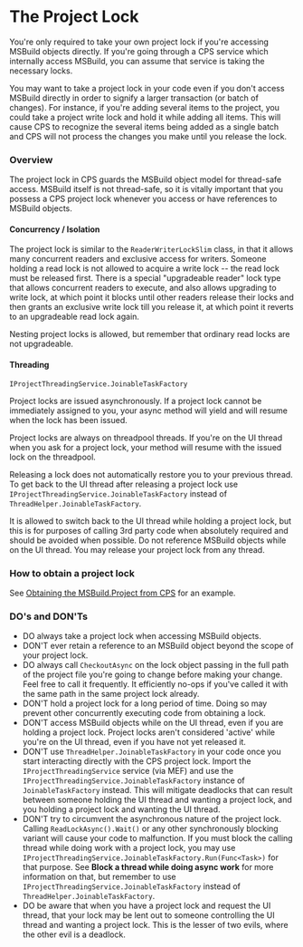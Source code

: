 The Project Lock
================

You're only required to take your own project lock if you're accessing
MSBuild objects directly. If you're going through a CPS service which
internally access MSBuild, you can assume that service is taking the
necessary locks.

You may want to take a project lock in your code even if you don't access
MSBuild directly in order to signify a larger transaction (or batch of
changes). For instance, if you're adding several items to the project,
you could take a project write lock and hold it while adding all items.
This will cause CPS to recognize the several items being added as a single
batch and CPS will not process the changes you make until you release the
lock.

### Overview

The project lock in CPS guards the MSBuild object model for thread-safe
access. MSBuild itself is not thread-safe, so it is vitally important
that you possess a CPS project lock whenever you access or have references
to MSBuild objects.

#### Concurrency / Isolation

The project lock is similar to the `ReaderWriterLockSlim` class, in that it
allows many concurrent readers and exclusive access for writers. Someone
holding a read lock is not allowed to acquire a write lock -- the read
lock must be released first. There is a special "upgradeable reader" lock
type that allows concurrent readers to execute, and also allows upgrading
to write lock, at which point it blocks until other readers release their
locks and then grants an exclusive write lock till you release it, at
which point it reverts to an upgradeable read lock again.

Nesting project locks is allowed, but remember that ordinary read locks
are not upgradeable.

#### Threading

`IProjectThreadingService.JoinableTaskFactory`

Project locks are issued asynchronously. If a project lock cannot be
immediately assigned to you, your async method will yield and will resume
when the lock has been issued.

Project locks are always on threadpool threads. If you're on the UI thread
when you ask for a project lock, your method will resume with the issued
lock on the threadpool.

Releasing a lock does not automatically restore you to your previous thread. 
To get back to the UI thread after releasing a project lock use 
`IProjectThreadingService.JoinableTaskFactory` instead of `ThreadHelper.JoinableTaskFactory`.

It is allowed to switch back to the UI thread while holding a project
lock, but this is for purposes of calling 3rd party code when absolutely
required and should be avoided when possible. Do not reference MSBuild
objects while on the UI thread. You may release your project lock from
any thread.

### How to obtain a project lock

See [Obtaining the MSBuild.Project from CPS](../automation/obtaining_the_MSBuild.Project_from_CPS.md)
for an example.

### DO's and DON'Ts

- DO always take a project lock when accessing MSBuild objects.
- DON'T ever retain a reference to an MSBuild object beyond the scope of 
  your project lock.
- DO always call `CheckoutAsync` on the lock object passing in the full 
  path of the project file you're going to change before making your change. 
  Feel free to call it frequently. It efficiently no-ops if you've called 
  it with the same path in the same project lock already.
- DON'T hold a project lock for a long period of time. Doing so may prevent 
  other concurrently executing code from obtaining a lock.
- DON'T access MSBuild objects while on the UI thread, even if you are 
  holding a project lock. Project locks aren't considered 'active' while 
  you're on the UI thread, even if you have not yet released it.
- DON'T use `ThreadHelper.JoinableTaskFactory` in your code once you start 
  interacting directly with the CPS project lock. Import the 
  `IProjectThreadingService` service (via MEF) and use the `IProjectThreadingService.JoinableTaskFactory` 
  instance of `JoinableTaskFactory` instead. This will mitigate deadlocks 
  that can result between someone holding the UI thread and wanting a 
  project lock, and you holding a project lock and wanting the UI thread.
- DON'T try to circumvent the asynchronous nature of the project lock. 
  Calling `ReadLockAsync().Wait()` or any other synchronously blocking 
  variant will cause your code to malfunction. If you must block the calling 
  thread while doing work with a project lock, you may use 
  `IProjectThreadingService.JoinableTaskFactory.Run(Func<Task>)` for that purpose. See **Block 
  a thread while doing async work** for more information on that, but 
  remember to use `IProjectThreadingService.JoinableTaskFactory` instead of 
  `ThreadHelper.JoinableTaskFactory`.
- DO be aware that when you have a project lock and request the UI thread, 
  that your lock may be lent out to someone controlling the UI thread and 
  wanting a project lock. This is the lesser of two evils, where the 
  other evil is a deadlock.
